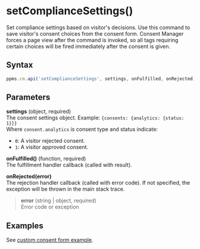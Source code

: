 # setComplianceSettings()

Set compliance settings based on visitor's decisions. Use this command
to save visitor's consent choices from the consent form. Consent Manager
forces a page view after the command is invoked, so all tags requiring
certain choices will be fired immediately after the consent is given.

## Syntax

``` javascript
ppms.cm.api('setComplianceSettings', settings, onFulfilled, onRejected);
```

## Parameters

**settings** (object, required)  
The consent settings object. Example: `{consents: {analytics:
{status: 1}}}`  
Where `consent.analytics` is consent type and status indicate:

  - `0`: A visitor rejected consent.
  - `1`: A visitor approved consent.

**onFulfilled()** (function, required)  
The fulfillment handler callback (called with result).

**onRejected(error)**  
The rejection handler callback (called with error code). If not
specified, the exception will be thrown in the main stack trace.

> **error** (string | object, required)  
> Error code or exception

## Examples

See [custom consent form
example](https://piwikpro.github.io/ConsentManager-CustomConsentFormExample/).
